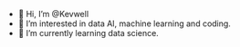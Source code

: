- 👋 Hi, I’m @Kevwell
- 👀 I’m interested in data AI, machine learning and coding.
- 🌱 I’m currently learning data science.



<!---
Kevwell/Kevwell is a ✨ special ✨ repository because its `README.md` (this file) appears on your GitHub profile.
You can click the Preview link to take a look at your changes.
--->
